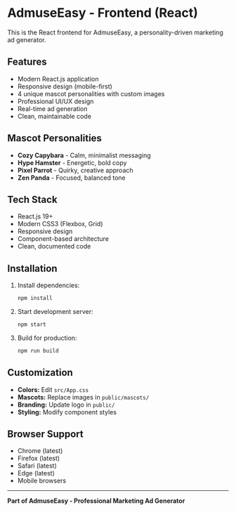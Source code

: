 # AdmuseEasy - Frontend (React)

This is the React frontend for AdmuseEasy, a personality-driven marketing ad generator.

## Features
- Modern React.js application
- Responsive design (mobile-first)
- 4 unique mascot personalities with custom images
- Professional UI/UX design
- Real-time ad generation
- Clean, maintainable code

## Mascot Personalities
- **Cozy Capybara** - Calm, minimalist messaging
- **Hype Hamster** - Energetic, bold copy
- **Pixel Parrot** - Quirky, creative approach
- **Zen Panda** - Focused, balanced tone

## Tech Stack
- React.js 19+
- Modern CSS3 (Flexbox, Grid)
- Responsive design
- Component-based architecture
- Clean, documented code

## Installation
1. Install dependencies:
   ```bash
   npm install
   ```

2. Start development server:
   ```bash
   npm start
   ```

3. Build for production:
   ```bash
   npm run build
   ```

## Customization
- **Colors:** Edit `src/App.css`
- **Mascots:** Replace images in `public/mascots/`
- **Branding:** Update logo in `public/`
- **Styling:** Modify component styles

## Browser Support
- Chrome (latest)
- Firefox (latest)
- Safari (latest)
- Edge (latest)
- Mobile browsers

---

**Part of AdmuseEasy - Professional Marketing Ad Generator**


